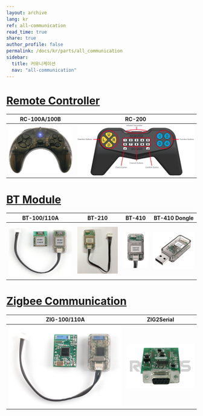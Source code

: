 ```yaml
---
layout: archive
lang: kr
ref: all-communication
read_time: true
share: true
author_profile: false
permalink: /docs/kr/parts/all_communication
sidebar:
  title: 커뮤니케이션
  nav: "all-communication"
---
```


# [Remote Controller](#remote-controller)

|                               RC-100A/100B                                |                                     RC-200                                     |
|:-------------------------------------------------------------------------:|:------------------------------------------------------------------------------:|
| [![](/assets/images/parts/communication/rc-100a_product.png)](/docs/en/parts/communication/rc-100/) | [![](/assets/images/parts/communication/rc_200_product_image.png)](/docs/en/parts/communication/rc-200/) |


# [BT Module](#bt-module)

|                          BT-100/110A                           |                             BT-210                             |                             BT-410                             |                             BT-410 Dongle                             |
|:--------------------------------------------------------------:|:--------------------------------------------------------------:|:--------------------------------------------------------------:|:---------------------------------------------------------------------:|
| [![](/assets/images/parts/communication/bt-110_product.jpg)](/docs/en/parts/communication/bt-110/) | [![](/assets/images/parts/communication/bt-210_product.png)](/docs/en/parts/communication/bt-210/) | [![](/assets/images/parts/communication/bt-410_product.jpg)](/docs/en/parts/communication/bt-410/) | [![](/assets/images/parts/communication/bt-410_dongle_product.jpg)](/docs/en/parts/communication/bt-410-dongle/) |

# [Zigbee Communication](#zigbee-communication)

|                          ZIG-100/110A                           |                                                 ZIG2Serial                                                 |
|:---------------------------------------------------------------:|:----------------------------------------------------------------------------------------------------------:|
| [![](/assets/images/parts/communication/zig-110_product.jpg)]() | [![](/assets/images/parts/communication/zig2serial_product.png)](/docs/en/parts/communication/zig2serial/) |
